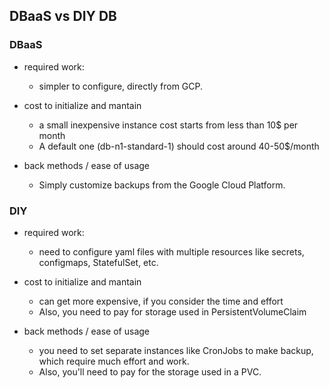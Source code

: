 ## DBaaS vs DIY DB

### DBaaS

* required work:
    * simpler to configure, directly from GCP.

* cost to initialize and mantain
    * a small inexpensive instance cost starts from less than 10$ per month
    *  A default one (db-n1-standard-1) should cost around 40-50$/month

* back methods / ease of usage
    * Simply customize backups from the Google Cloud Platform.

### DIY

* required work:
    * need to configure yaml files with multiple resources like secrets, configmaps, StatefulSet, etc.

* cost to initialize and mantain
    * can get more expensive, if you consider the time and effort
    * Also, you need to pay for storage used in PersistentVolumeClaim

* back methods / ease of usage
    * you need to set separate instances like CronJobs to make backup, which require much effort and work.
    * Also, you'll need to pay for the storage used in a PVC.